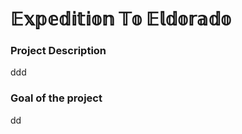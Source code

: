 # 𝔼𝕩𝕡𝕖𝕕𝕚𝕥𝕚𝕠𝕟 𝕋𝕠 𝔼𝕝𝕕𝕠𝕣𝕒𝕕𝕠
### Project Description
ddd

### Goal of the project
dd
<!--

**Here are some ideas to get you started:**

🙋‍♀️ A short introduction - what is your organization all about?
🌈 Contribution guidelines - how can the community get involved?
👩‍💻 Useful resources - where can the community find your docs? Is there anything else the community should know?
🍿 Fun facts - what does your team eat for breakfast?
🧙 Remember, you can do mighty things with the power of [Markdown](https://docs.github.com/github/writing-on-github/getting-started-with-writing-and-formatting-on-github/basic-writing-and-formatting-syntax)
-->
